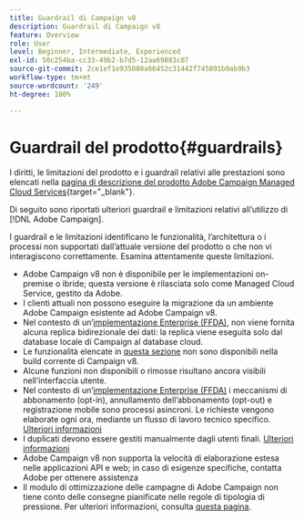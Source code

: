 ```yaml
---
title: Guardrail di Campaign v8
description: Guardrail di Campaign v8
feature: Overview
role: User
level: Beginner, Intermediate, Experienced
exl-id: 50c254ba-cc33-49b2-b7d5-12aa69883c07
source-git-commit: 2ce1ef1e935080a66452c31442f745891b9ab9b3
workflow-type: tm+mt
source-wordcount: '249'
ht-degree: 100%

---
```


# Guardrail del prodotto{#guardrails}

I diritti, le limitazioni del prodotto e i guardrail relativi alle prestazioni sono elencati nella [pagina di descrizione del prodotto Adobe Campaign Managed Cloud Services](https://helpx.adobe.com/it/legal/product-descriptions/adobe-campaign-managed-cloud-services.html){target=&quot;_blank&quot;}.

Di seguito sono riportati ulteriori guardrail e limitazioni relativi all’utilizzo di [!DNL Adobe Campaign].

I guardrail e le limitazioni identificano le funzionalità, l’architettura o i processi non supportati dall’attuale versione del prodotto o che non vi interagiscono correttamente. Esamina attentamente queste limitazioni.

* Adobe Campaign v8 non è disponibile per le implementazioni on-premise o ibride; questa versione è rilasciata solo come Managed Cloud Service, gestito da Adobe.
* I clienti attuali non possono eseguire la migrazione da un ambiente Adobe Campaign esistente ad Adobe Campaign v8.
* Nel contesto di un’[implementazione Enterprise (FFDA)](../architecture/enterprise-deployment.md), non viene fornita alcuna replica bidirezionale dei dati: la replica viene eseguita solo dal database locale di Campaign al database cloud.
* Le funzionalità elencate in [questa sezione](v7-to-v8.md#gs-unavailable-features) non sono disponibili nella build corrente di Campaign v8.
* Alcune funzioni non disponibili o rimosse risultano ancora visibili nell’interfaccia utente.
* Nel contesto di un’[implementazione Enterprise (FFDA)](../architecture/enterprise-deployment.md) i meccanismi di abbonamento (opt-in), annullamento dell’abbonamento (opt-out) e registrazione mobile sono processi asincroni. Le richieste vengono elaborate ogni ora, mediante un flusso di lavoro tecnico specifico. [Ulteriori informazioni](../architecture/replication.md#tech-wf)
* I duplicati devono essere gestiti manualmente dagli utenti finali. [Ulteriori informazioni](../architecture/keys.md)
* Adobe Campaign v8 non supporta la velocità di elaborazione estesa nelle applicazioni API e web; in caso di esigenze specifiche, contatta Adobe per ottenere assistenza
* Il modulo di ottimizzazione delle campagne di Adobe Campaign non tiene conto delle consegne pianificate nelle regole di tipologia di pressione. Per ulteriori informazioni, consulta [questa pagina](https://experienceleague.adobe.com/docs/campaign/automation/campaign-optimization/pressure-rules.html?lang=it).